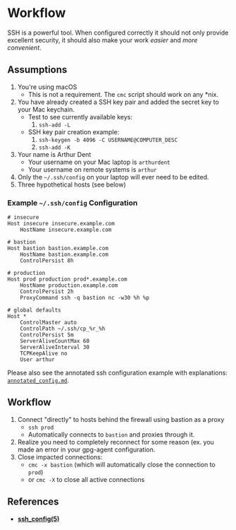 # Workflow

SSH is a powerful tool. When configured correctly it should not only provide
excellent security, it should also make your work *easier* and
*more convenient*.


## Assumptions

1. You're using macOS
   - This is not a requirement. The `cmc` script should work on any \*nix.
2. You have already created a SSH key pair and added the secret key to your
   Mac keychain.
   - Test to see currently available keys:
     1. `ssh-add -L`
   - SSH key pair creation example:
     1. `ssh-keygen -b 4096 -C USERNAME@COMPUTER_DESC`
     2. `ssh-add -K`
3. Your name is Arthur Dent
   - Your username on your Mac laptop is `arthurdent`
   - Your username on remote systems is `arthur`
4. Only the `~/.ssh/config` on your laptop will ever need to be edited.
5. Three hypothetical hosts (see below)


### Example `~/.ssh/config` Configuration

```
# insecure
Host insecure insecure.example.com
    HostName insecure.example.com

# bastion
Host bastion bastion.example.com
    HostName bastion.example.com
    ControlPersist 8h

# production
Host prod production prod*.example.com
    HostName production.example.com
    ControlPersist 2h
    ProxyCommand ssh -q bastion nc -w30 %h %p

# global defaults
Host *
    ControlMaster auto
    ControlPath ~/.ssh/cp_%r_%h
    ControlPersist 5m
    ServerAliveCountMax 60
    ServerAliveInterval 30
    TCPKeepAlive no
    User arthur
```

Please also see the annotated ssh configuration example with explanations:
[`annotated_config.md`](annotated_config.md).


## Workflow

1. Connect "directly" to hosts behind the firewall using bastion as a proxy
   - `ssh prod`
   - Automatically connects to `bastion` and proxies through it.
2. Realize you need to completely reconnect for some reason (ex. you made an
   error in your gpg-agent configuration.
3. Close impacted connections:
   - `cmc -x bastion` (which will automatically close the connection to `prod`)
   - or `cmc -X` to close all active connections


## References

- **[ssh_config(5)][mansshconfig]**

[mansshconfig]:http://man.openbsd.org/OpenBSD-current/man5/ssh_config.5
